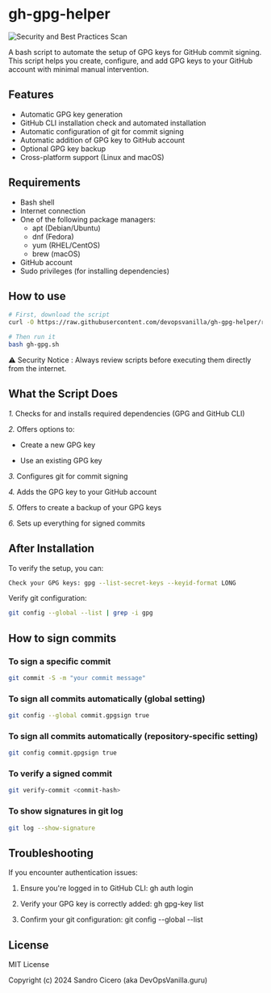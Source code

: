 # gh-gpg-helper
![Security and Best Practices Scan](https://github.com/devopsvanilla/gh-gpg-helper/workflows/Security%20and%20Best%20Practices%20Scan/badge.svg)


A bash script to automate the setup of GPG keys for GitHub commit signing. This script helps you create, configure, and add GPG keys to your GitHub account with minimal manual intervention.

## Features

- Automatic GPG key generation
- GitHub CLI installation check and automated installation
- Automatic configuration of git for commit signing
- Automatic addition of GPG key to GitHub account
- Optional GPG key backup
- Cross-platform support (Linux and macOS)

## Requirements

- Bash shell
- Internet connection
- One of the following package managers:
  - apt (Debian/Ubuntu)
  - dnf (Fedora)
  - yum (RHEL/CentOS)
  - brew (macOS)
- GitHub account
- Sudo privileges (for installing dependencies)

## How to use

```bash
# First, download the script
curl -O https://raw.githubusercontent.com/devopsvanilla/gh-gpg-helper/refs/heads/main/gh-gpg.sh

# Then run it
bash gh-gpg.sh
```

⚠️ Security Notice : Always review scripts before executing them directly from the internet.

## What the Script Does
*1.* Checks for and installs required dependencies (GPG and GitHub CLI)

*2.* Offers options to:

+ Create a new GPG key

+ Use an existing GPG key

*3.* Configures git for commit signing

*4.* Adds the GPG key to your GitHub account

*5.* Offers to create a backup of your GPG keys

*6.* Sets up everything for signed commits

## After Installation

To verify the setup, you can:
```bash
Check your GPG keys: gpg --list-secret-keys --keyid-format LONG
```

Verify git configuration:
```bash
git config --global --list | grep -i gpg
```

## How to sign commits

### To sign a specific commit
```bash
git commit -S -m "your commit message"
```

### To sign all commits automatically (global setting)
```bash
git config --global commit.gpgsign true
```

### To sign all commits automatically (repository-specific setting)
```bash
git config commit.gpgsign true
```

### To verify a signed commit
```bash
git verify-commit <commit-hash>
```

### To show signatures in git log
```bash
git log --show-signature
```

## Troubleshooting
If you encounter authentication issues:

1. Ensure you're logged in to GitHub CLI: gh auth login

2. Verify your GPG key is correctly added: gh gpg-key list

3. Confirm your git configuration: git config --global --list

## License
MIT License

Copyright (c) 2024 Sandro Cicero (aka DevOpsVanilla.guru)